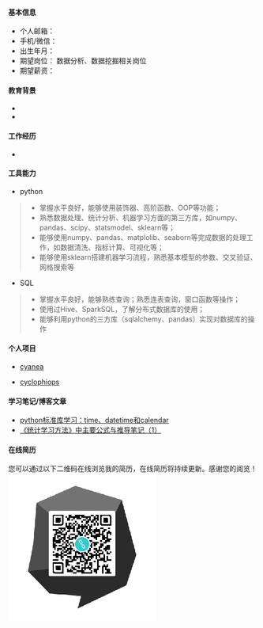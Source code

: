 #### 基本信息
* 个人邮箱： 
* 手机/微信：
* 出生年月： 
* 期望岗位： 数据分析、数据挖掘相关岗位
* 期望薪资： 

#### 教育背景
* 
* 


#### 工作经历
*


#### 工具能力
* python
> * 掌握水平良好，能够使用装饰器、高阶函数、OOP等功能；
> * 熟悉数据处理、统计分析、机器学习方面的第三方库，如numpy、pandas、scipy、statsmodel、sklearn等；
> * 能够使用numpy、pandas、matplolib、seaborn等完成数据的处理工作，如数据清洗、指标计算、可视化等；
> * 能够使用sklearn搭建机器学习流程，熟悉基本模型的参数、交叉验证、网格搜索等


* SQL
> * 掌握水平良好，能够熟练查询；熟悉连表查询，窗口函数等操作；
> * 使用过Hive、SparkSQL，了解分布式数据库的使用；
> * 能够利用python的三方库（sqlalchemy、pandas）实现对数据库的操作


#### 个人项目
 * [cyanea](https://github.com/Bingtuu/cyanea)  
 > 
* [cyclophiops](https://github.com/Bingtuu/cyclophiops)
>

#### 学习笔记/博客文章
* [python标准库学习：time、datetime和calendar](https://blog.csdn.net/github_37999869/article/details/100696453)
* [《统计学习方法》中主要公式与推导笔记（1）](https://blog.csdn.net/github_37999869/article/details/103968814)

#### 在线简历
您可以通过以下二维码在线浏览我的简历，在线简历将持续更新。感谢您的阅览！
![resume_QR](/github简历二维码.png)
